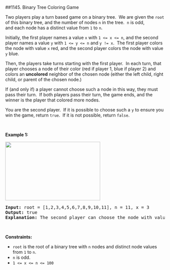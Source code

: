 ##1145. Binary Tree Coloring Game
<p>Two players play a turn based game on a binary tree.&nbsp; We are given&nbsp;the <code>root</code> of this binary tree, and the number of nodes <code>n</code>&nbsp;in the tree.&nbsp; <code>n</code> is odd, and&nbsp;each node has a distinct value from <code>1</code> to <code>n</code>.</p>

<p>Initially, the first player names a value <code>x</code> with <code>1 &lt;= x &lt;= n</code>, and the second player names a value <code>y</code> with <code>1 &lt;= y &lt;= n</code> and <code>y != x</code>.&nbsp; The first player colors the node with value <code>x</code> red, and the second player colors the node with value <code>y</code> blue.</p>

<p>Then, the players take turns starting with the first player.&nbsp; In each turn, that player chooses a node of their color (red if player 1, blue if player 2) and colors an <strong>uncolored</strong> neighbor of the chosen node (either the left child, right child, or parent of the chosen node.)</p>

<p>If (and only if)&nbsp;a player cannot choose such a node in this way, they must pass their turn.&nbsp; If both players pass their turn, the game ends, and the winner is the player that colored more nodes.</p>

<p>You are the second player.&nbsp; If it is possible to choose such a <code>y</code>&nbsp;to ensure you win the game, return <code>true</code>.&nbsp; If it is not possible, return <code>false</code>.</p>

<p>&nbsp;</p>
<p><strong>Example 1:</strong></p>
<img alt="" src="https://assets.leetcode.com/uploads/2019/08/01/1480-binary-tree-coloring-game.png" style="width: 300px; height: 186px;" />
<pre>
<strong>Input:</strong> root = [1,2,3,4,5,6,7,8,9,10,11], n = 11, x = 3
<strong>Output:</strong> true
<strong>Explanation: </strong>The second player can choose the node with value 2.
</pre>

<p>&nbsp;</p>
<p><strong>Constraints:</strong></p>

<ul>
	<li><code>root</code> is the root of a binary tree with <code>n</code> nodes and distinct node values from <code>1</code> to <code>n</code>.</li>
	<li><code>n</code> is odd.</li>
	<li><code>1 &lt;= x &lt;= n&nbsp;&lt;= 100</code></li>
</ul>
